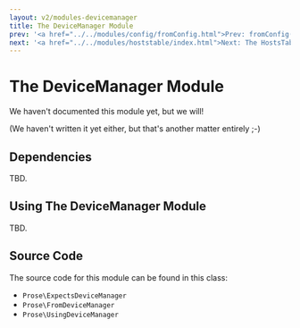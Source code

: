 ```yaml
---
layout: v2/modules-devicemanager
title: The DeviceManager Module
prev: '<a href="../../modules/config/fromConfig.html">Prev: fromConfig()</a>'
next: '<a href="../../modules/hoststable/index.html">Next: The HostsTable Module</a>'
---
```


# The DeviceManager Module

We haven't documented this module yet, but we will!

(We haven't written it yet either, but that's another matter entirely ;-)

## Dependencies

TBD.

## Using The DeviceManager Module

TBD.

## Source Code

The source code for this module can be found in this class:

* `Prose\ExpectsDeviceManager`
* `Prose\FromDeviceManager`
* `Prose\UsingDeviceManager`
